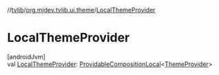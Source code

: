 //[tvlib](../../index.md)/[org.mjdev.tvlib.ui.theme](index.md)/[LocalThemeProvider](-local-theme-provider.md)

# LocalThemeProvider

[androidJvm]\
val [LocalThemeProvider](-local-theme-provider.md): [ProvidableCompositionLocal](https://developer.android.com/reference/kotlin/androidx/compose/runtime/ProvidableCompositionLocal.html)&lt;[ThemeProvider](-theme-provider/index.md)&gt;
